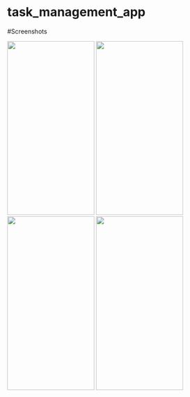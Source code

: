 # task_management_app

#Screenshots

<img src="https://user-images.githubusercontent.com/98202630/249413066-3517bf19-92d5-4647-9e0b-0251a0f6f24d.png" width="200" height="400" />
<img src="https://user-images.githubusercontent.com/98202630/249412685-df428e05-4b18-4a35-8d23-4f9a4b6954c7.png" width="200" height="400" />
<img src="https://user-images.githubusercontent.com/98202630/249411996-f0cee81f-5b49-428c-af95-811163f0e203.png" width="200" height="400" />
<img src="https://user-images.githubusercontent.com/98202630/249412007-e174005b-8d6c-4379-9769-a65389c2552f.png" width="200" height="400" />
